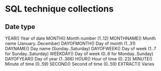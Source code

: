 # SQL technique collections

## Date type

YEAR() Year of date
MONTH() Month number (1..12)
MONTHNAME() Month name (January..December)
DAYOFMONTH() Day of month (1..31)
DAYNAME() Day name (Sunday..Saturday)
DAYOFWEEK() Day of week (1..7 for Sunday..Saturday)
WEEKDAY() Day of week (0..6 for Monday..Sunday)
DAYOFYEAR() Day of year (1..366)
HOUR() Hour of time (0..23)
MINUTE() Minute of time (0..59)
SECOND() Second of time (0..59)
EXTRACT() Varies